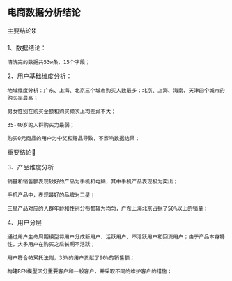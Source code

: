 ## 电商数据分析结论

主要结论🎖

1、数据结论：

    清洗完的数据共53w条，15个字段；

2、用户基础维度分析：

    地域维度分析：广东、上海、北京三个城市购买人数最多；北京、上海、海南、天津四个城市的购买率最高；

    男女性别在购买金额和购买频次上均差异不大；

    35-40岁的人群购买力最弱；

    购买0元商品的用户为中奖和赠品导致，不影响数据结果；
    
重要结论🏅

3、产品维度分析

    销量和销售额表现较好的产品为手机和电脑，其中手机产品表现极为突出；

    手机产品中，表现最好的品牌为三星；

    三星产品对应的人群年龄和性别分布都较为均匀，广东上海北京占据了50%以上的销量；

4、用户分层

    通过用户生命周期模型将用户分成新用户、活跃用户、不活跃用户和回流用户；由于产品本身特性，大多用户在购买之后长期不活跃；

    用户符合帕累托法则，33%的用户贡献了90%的销售额；

    构建RFM模型区分重要客户和一般客户，并采取不同的维护客户的措施；